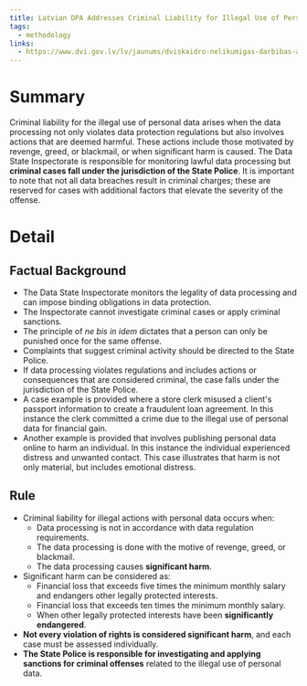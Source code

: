 ```yaml
---
title: Latvian DPA Addresses Criminal Liability for Illegal Use of Personal Data
tags:
  - methodology
links:
  - https://www.dvi.gov.lv/lv/jaunums/dviskaidro-nelikumigas-darbibas-ar-fizisko-personu-datiem-kad-iestajas-kriminalatbildiba
---
```

# Summary

Criminal liability for the illegal use of personal data arises when the data processing not only violates data protection regulations but also involves actions that are deemed harmful. These actions include those motivated by revenge, greed, or blackmail, or when significant harm is caused. The Data State Inspectorate is responsible for monitoring lawful data processing but **criminal cases fall under the jurisdiction of the State Police**. It is important to note that not all data breaches result in criminal charges; these are reserved for cases with additional factors that elevate the severity of the offense.

# Detail

## Factual Background

- The Data State Inspectorate monitors the legality of data processing and can impose binding obligations in data protection.
- The Inspectorate cannot investigate criminal cases or apply criminal sanctions.
- The principle of _ne bis in idem_ dictates that a person can only be punished once for the same offense.
- Complaints that suggest criminal activity should be directed to the State Police.
- If data processing violates regulations and includes actions or consequences that are considered criminal, the case falls under the jurisdiction of the State Police.
- A case example is provided where a store clerk misused a client's passport information to create a fraudulent loan agreement. In this instance the clerk committed a crime due to the illegal use of personal data for financial gain.
- Another example is provided that involves publishing personal data online to harm an individual. In this instance the individual experienced distress and unwanted contact. This case illustrates that harm is not only material, but includes emotional distress.

## Rule

- Criminal liability for illegal actions with personal data occurs when:
    - Data processing is not in accordance with data regulation requirements.
    - The data processing is done with the motive of revenge, greed, or blackmail.
    - The data processing causes **significant harm**.
- Significant harm can be considered as:
    - Financial loss that exceeds five times the minimum monthly salary and endangers other legally protected interests.
    - Financial loss that exceeds ten times the minimum monthly salary.
    - When other legally protected interests have been **significantly endangered**.
- **Not every violation of rights is considered significant harm**, and each case must be assessed individually.
- **The State Police is responsible for investigating and applying sanctions for criminal offenses** related to the illegal use of personal data.